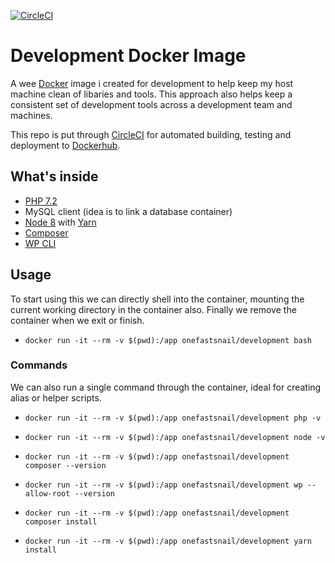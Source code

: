[![CircleCI](https://circleci.com/gh/onefastsnail/development-docker-image.svg?style=svg)](https://circleci.com/gh/onefastsnail/development-docker-image)

# Development Docker Image

A wee [Docker](https://www.docker.com/) image i created for development to help keep my host machine clean of libaries and tools. This approach also helps keep a consistent set of development tools across a development team and machines.

This repo is put through [CircleCI](https://circleci.com) for automated building, testing and deployment to [Dockerhub](https://hub.docker.com/r/onefastsnail/development).

## What's inside

* [PHP 7.2](http://www.php.net/)
* MySQL client (idea is to link a database container)
* [Node 8](https://nodejs.org/en/) with [Yarn](https://yarnpkg.com/en/)
* [Composer](https://getcomposer.org/)
* [WP CLI](https://wp-cli.org/)

## Usage

To start using this we can directly shell into the container, mounting the current working directory in the container also. Finally we remove the container when we exit or finish.

* `docker run -it --rm -v $(pwd):/app onefastsnail/development bash`

### Commands

We can also run a single command through the container, ideal for creating alias or helper scripts.

* `docker run -it --rm -v $(pwd):/app onefastsnail/development php -v`
* `docker run -it --rm -v $(pwd):/app onefastsnail/development node -v`
* `docker run -it --rm -v $(pwd):/app onefastsnail/development composer --version`
* `docker run -it --rm -v $(pwd):/app onefastsnail/development wp --allow-root --version`

* `docker run -it --rm -v $(pwd):/app onefastsnail/development composer install`
* `docker run -it --rm -v $(pwd):/app onefastsnail/development yarn install`